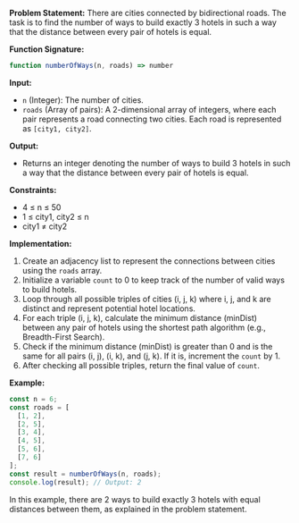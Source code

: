 **Problem Statement:**
There are cities connected by bidirectional roads. The task is to find the number of ways to build exactly 3 hotels in such a way that the distance between every pair of hotels is equal.

**Function Signature:**

```js
function numberOfWays(n, roads) => number
```

**Input:**

- `n` (Integer): The number of cities.
- `roads` (Array of pairs): A 2-dimensional array of integers, where each pair represents a road connecting two cities. Each road is represented as `[city1, city2]`.

**Output:**

- Returns an integer denoting the number of ways to build 3 hotels in such a way that the distance between every pair of hotels is equal.

**Constraints:**

- 4 ≤ n ≤ 50
- 1 ≤ city1, city2 ≤ n
- city1 ≠ city2

**Implementation:**

1. Create an adjacency list to represent the connections between cities using the `roads` array.
2. Initialize a variable `count` to 0 to keep track of the number of valid ways to build hotels.
3. Loop through all possible triples of cities (i, j, k) where i, j, and k are distinct and represent potential hotel locations.
4. For each triple (i, j, k), calculate the minimum distance (minDist) between any pair of hotels using the shortest path algorithm (e.g., Breadth-First Search).
5. Check if the minimum distance (minDist) is greater than 0 and is the same for all pairs (i, j), (i, k), and (j, k). If it is, increment the `count` by 1.
6. After checking all possible triples, return the final value of `count`.

**Example:**

```javascript
const n = 6;
const roads = [
  [1, 2],
  [2, 5],
  [3, 4],
  [4, 5],
  [5, 6],
  [7, 6]
];
const result = numberOfWays(n, roads);
console.log(result); // Output: 2
```

In this example, there are 2 ways to build exactly 3 hotels with equal distances between them, as explained in the problem statement.
